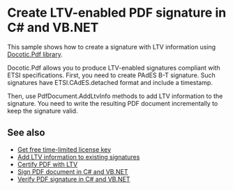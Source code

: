 # Create LTV-enabled PDF signature in C# and VB.NET

This sample shows how to create a signature with LTV information using [Docotic.Pdf library](https://bitmiracle.com/pdf-library/).

Docotic.Pdf allows you to produce LTV-enabled signatures compliant with ETSI specifications.
First, you need to create PAdES B-T signature. Such signatures have ETSI.CAdES.detached format
and include a timestamp.

Then, use PdfDocument.AddLtvInfo methods to add LTV information to the signature. You need to
write the resulting PDF document incrementally to keep the signature valid.

## See also
* [Get free time-limited license key](https://bitmiracle.com/pdf-library/download)
* [Add LTV information to existing signatures](/Samples/Digital%20signatures/AddLtvInfoToSignatures)
* [Certify PDF with LTV](/Samples/Digital%20signatures/CertifyPdfWithLtv)
* [Sign PDF document in C# and VB.NET](https://bitmiracle.com/pdf-library/signatures/sign)
* [Verify PDF signature in C# and VB.NET](https://bitmiracle.com/pdf-library/signatures/verify)
